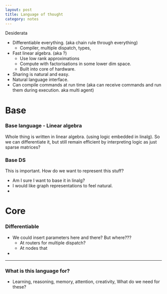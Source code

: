 ```yaml
---
layout: post
title: Language of thought
category: notes
---
```


Desiderata

* Differentiable everything. (aka chain rule through everything)
  * Compiler, multiple dispatch, types,
* Fast linear algebra. (aka ?)
  * Use low rank approximations
  * Compute with factorisations in some lower dim space.
  * Built into core of hardware.
* Sharing is natural and easy.
* Natural language interface.
* Can compile commands at run time (aka can receive commands and run them during
  execution. aka multi agent)

# Base
### Base language - Linear algebra

Whole thing is written in linear algebra. (using logic embedded in linalg).
So we can differentiate it, but still remain efficient by interpreting logic as just
sparse matrices?

### Base DS

This is important. How do we want to represent this stuff?
* Am I sure I want to base it in linalg?
* I would like graph representations to feel natural.
*

# Core
### Differentiable

* We could insert parameters here and there? But where???
  * At routers for multiple dispatch?
  * At nodes that
*

***
### What is this language for?

* Learning, reasoning, memory, attention, creativity,
What do we need for these?
